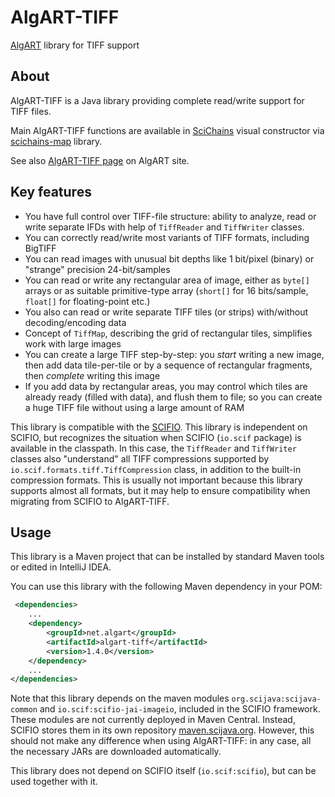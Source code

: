 # AlgART-TIFF

[AlgART](https://algart.net) library for TIFF support

## About

AlgART-TIFF is a Java library providing complete read/write support for TIFF files. 

Main AlgART-TIFF functions are available in [SciChains](https://scichains.com) visual constructor
via [scichains-map](https://github.com/scichains/scichains-maps) library.

See also [AlgART-TIFF page](https://algart.net/java/AlgART-TIFF/) on AlgART site.

## Key features

* You have full control over TIFF-file structure: ability to analyze, read or write separate IFDs with help of `TiffReader` and `TiffWriter` classes.
* You can correctly read/write most variants of TIFF formats, including BigTIFF
* You can read images with unusual bit depths like 1 bit/pixel (binary) or "strange" precision 24-bit/samples
* You can read or write any rectangular area of image, either as `byte[]` arrays or as suitable primitive-type array (`short[]` for 16 bits/sample, `float[]` for floating-point etc.)
* You also can read or write separate TIFF tiles (or strips) with/without decoding/encoding data
* Concept of `TiffMap`, describing the grid of rectangular tiles, simplifies work with large images
* You can create a large TIFF step-by-step: you _start_ writing a new image, then add data tile-per-tile or by a sequence of rectangular fragments, then _complete_ writing this image 
* If you add data by rectangular areas, you may control which tiles are already ready (filled with data), and flush them to file; so you can create a huge TIFF file without using a large amount of RAM
  
This library is compatible with the [SCIFIO](https://github.com/scifio/scifio). This library is independent on SCIFIO, but recognizes the situation when SCIFIO (`io.scif` package) is available in the classpath. In this case, the `TiffReader` and `TiffWriter` classes also "understand" all TIFF compressions supported by `io.scif.formats.tiff.TiffCompression` class, in addition to the built-in compression formats. 
This is usually not important because this library supports almost all formats, but it may help to ensure compatibility when migrating from SCIFIO to AlgART-TIFF. 


## Usage

This library is a Maven project that can be installed by standard Maven tools or edited in IntelliJ IDEA.

You can use this library with the following Maven dependency in your POM:

```xml
 <dependencies>
    ...
    <dependency>
        <groupId>net.algart</groupId>
        <artifactId>algart-tiff</artifactId>
        <version>1.4.0</version>
    </dependency>
    ...
</dependencies>
```

Note that this library depends on the maven modules `org.scijava:scijava-common` and `io.scif:scifio-jai-imageio`, included in the SCIFIO framework. These modules are not currently deployed in Maven Central. Instead, SCIFIO stores them in its own repository [maven.scijava.org](https://maven.scijava.org/). However, this should not make any difference when using AlgART-TIFF: in any case, all the necessary JARs are downloaded automatically.

This library does not depend on SCIFIO itself (`io.scif:scifio`), but can be used together with it. 
